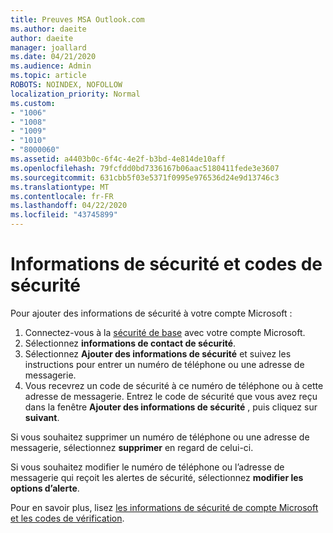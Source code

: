 ```yaml
---
title: Preuves MSA Outlook.com
ms.author: daeite
author: daeite
manager: joallard
ms.date: 04/21/2020
ms.audience: Admin
ms.topic: article
ROBOTS: NOINDEX, NOFOLLOW
localization_priority: Normal
ms.custom:
- "1006"
- "1008"
- "1009"
- "1010"
- "8000060"
ms.assetid: a4403b0c-6f4c-4e2f-b3bd-4e814de10aff
ms.openlocfilehash: 79fcfdd0bd7336167b06aac5180411fede3e3607
ms.sourcegitcommit: 631cbb5f03e5371f0995e976536d24e9d13746c3
ms.translationtype: MT
ms.contentlocale: fr-FR
ms.lasthandoff: 04/22/2020
ms.locfileid: "43745899"
---
```

# <a name="security-info-and-security-codes"></a>Informations de sécurité et codes de sécurité

Pour ajouter des informations de sécurité à votre compte Microsoft :

1. Connectez-vous à la [sécurité de base](https://account.microsoft.com/security) avec votre compte Microsoft.
1. Sélectionnez **informations de contact de sécurité**.
1. Sélectionnez **Ajouter des informations de sécurité** et suivez les instructions pour entrer un numéro de téléphone ou une adresse de messagerie.
1. Vous recevrez un code de sécurité à ce numéro de téléphone ou à cette adresse de messagerie. Entrez le code de sécurité que vous avez reçu dans la fenêtre **Ajouter des informations de sécurité** , puis cliquez sur **suivant**.

Si vous souhaitez supprimer un numéro de téléphone ou une adresse de messagerie, sélectionnez **supprimer** en regard de celui-ci.

Si vous souhaitez modifier le numéro de téléphone ou l’adresse de messagerie qui reçoit les alertes de sécurité, sélectionnez **modifier les options d’alerte**.

Pour en savoir plus, lisez [les informations de sécurité de compte Microsoft et les codes de vérification](https://support.microsoft.com/help/12428/).